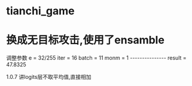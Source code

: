 # tianchi_game
# 换成无目标攻击,使用了ensamble
调整参数 e = 32/255 iter = 16 batch = 11 monm = 1 ---------------  result = 47.8325

1.0.7 讲logits层不取平均值,直接相加
